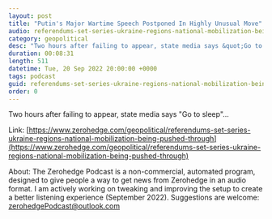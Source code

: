 ```yaml
---
layout: post
title: "Putin's Major Wartime Speech Postponed In Highly Unusual Move"
audio: referendums-set-series-ukraine-regions-national-mobilization-being-pushed-through-2
category: geopolitical
desc: "Two hours after failing to appear, state media says &quot;Go to sleep&quot;... "
duration: 00:08:31
length: 511
datetime: Tue, 20 Sep 2022 20:00:00 +0000
tags: podcast
guid: referendums-set-series-ukraine-regions-national-mobilization-being-pushed-through-0
order: 0
---
```

Two hours after failing to appear, state media says &quot;Go to sleep&quot;... 

Link: [https://www.zerohedge.com/geopolitical/referendums-set-series-ukraine-regions-national-mobilization-being-pushed-through](https://www.zerohedge.com/geopolitical/referendums-set-series-ukraine-regions-national-mobilization-being-pushed-through)

About: The Zerohedge Podcast is a non-commercial, automated program, designed to give people a way to get news from Zerohedge in an audio format.  I am actively working on tweaking and improving the setup to create a better listening experience (September 2022).  Suggestions are welcome: [zerohedgePodcast@outlook.com](mailto:zerohedgePodcast@outlook.com)